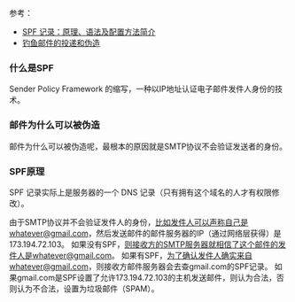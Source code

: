 参考：
- [SPF 记录：原理、语法及配置方法简介](http://www.renfei.org/blog/introduction-to-spf.html)
- [钓鱼邮件的投递和伪造](https://xz.aliyun.com/t/6325)


### 什么是SPF
Sender Policy Framework 的缩写，一种以IP地址认证电子邮件发件人身份的技术。

### 邮件为什么可以被伪造
邮件为什么可以被伪造呢，最根本的原因就是SMTP协议不会验证发送者的身份。


### SPF原理
SPF 记录实际上是服务器的一个 DNS 记录（只有拥有这个域名的人才有权限修改）。

由于SMTP协议并不会验证发件人的身份，比如发件人可以声称自己是whatever@gmail.com，然后发送邮件的邮件服务器的IP（通过网络层获得）是173.194.72.103。
如果没有SPF，则接收方的SMTP服务器就相信了这个邮件的发件人是whatever@gmail.com。
如果有SPF，为了确认发件人确实来自whatever@gmail.com，则接收方邮件服务器会去查gmail.com的SPF记录。
如果gmail.com是SPF设置了允许173.194.72.103的主机发送邮件，则认为合法，否则认为不合法，设置为垃圾邮件（SPAM）。



